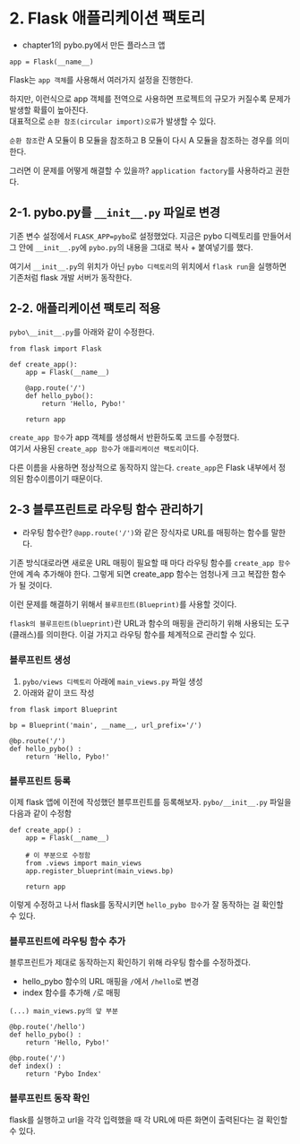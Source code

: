 # 2. Flask 애플리케이션 팩토리

- chapter1의 pybo.py에서 만든 플라스크 앱
```
app = Flask(__name__)
```
Flask는 `app 객체`를 사용해서 여러가지 설정을 진행한다. 

하지만, 이런식으로 app 객체를 전역으로 사용하면 프로젝트의 규모가 커질수록 문제가 발생할 확률이 높아진다.  
대표적으로 `순환 참조(circular import)오류`가 발생할 수 있다. 

`순환 참조`란 A 모듈이 B 모듈을 참조하고 B 모듈이 다시 A 모듈을 참조하는 경우를 의미한다. 

그러면 이 문제를 어떻게 해결할 수 있을까? `application factory`를 사용하라고 권한다. 

## 2-1. pybo.py를 `__init__.py` 파일로 변경 

기존 변수 설정에서 `FLASK_APP=pybo`로 설정했었다. 
지금은 pybo 디렉토리를 만들어서 그 안에 `__init__.py`에 `pybo.py`의 내용을 그대로 복사 + 붙여넣기를 했다. 

여기서 `__init__.py`의 위치가 아닌 `pybo 디렉토리`의 위치에서 `flask run`을 실행하면 기존처럼 flask 개발 서버가 동작한다. 

## 2-2. 애플리케이션 팩토리 적용 

`pybo\__init__.py`를 아래와 같이 수정한다.

```
from flask import Flask

def create_app():
    app = Flask(__name__)

    @app.route('/')
    def hello_pybo():
        return 'Hello, Pybo!'

    return app
```

`create_app 함수`가 app 객체를 생성해서 반환하도록 코드를 수정했다.  
여기서 사용된 `create_app 함수`가 `애플리케이션 팩토리`이다. 

다른 이름을 사용하면 정상적으로 동작하지 않는다. `create_app`은 Flask 내부에서 정의된 함수이름이기 때문이다. 

## 2-3 블루프린트로 라우팅 함수 관리하기 

- 라우팅 함수란? 
`@app.route('/')`와 같은 장식자로 URL를 매핑하는 함수를 말한다. 

기존 방식대로라면 새로운 URL 매핑이 필요할 때 마다 라우팅 함수를 `create_app 함수` 안에 계속 추가해야 한다. 그렇게 되면 create_app 함수는 엄청나게 크고 복잡한 함수가 될 것이다. 

이런 문제를 해결하기 위해서 `블루프린트(Blueprint)`를 사용할 것이다. 

`flask의 블루프린트(blueprint)`란 URL과 함수의 매핑을 관리하기 위해 사용되는 도구(클래스)를 의미한다. 이걸 가지고 라우팅 함수를 체계적으로 관리할 수 있다. 

### 블루프린트 생성 

1. `pybo/views 디렉토리` 아래에 `main_views.py` 파일 생성
2. 아래와 같이 코드 작성
```
from flask import Blueprint

bp = Blueprint('main', __name__, url_prefix='/')

@bp.route('/')
def hello_pybo() : 
    return 'Hello, Pybo!'
```

### 블루프린트 등록 

이제 flask 앱에 이전에 작성했던 블루프린트를 등록해보자. `pybo/__init__.py` 파일을 다음과 같이 수정함 

```
def create_app() : 
    app = Flask(__name__)

    # 이 부분으로 수정함 
    from .views import main_views
    app.register_blueprint(main_views.bp)
    
    return app
```

이렇게 수정하고 나서 flask를 동작시키면 `hello_pybo 함수`가 잘 동작하는 걸 확인할 수 있다. 

### 블루프린트에 라우팅 함수 추가 

블루프린트가 제대로 동작하는지 확인하기 위해 라우팅 함수를 수정하겠다. 

- hello_pybo 함수의 URL 매핑을 `/`에서 `/hello`로 변경
- index 함수를 추가해 `/`로 매핑

```
(...) main_views.py의 앞 부분

@bp.route('/hello')
def hello_pybo() : 
    return 'Hello, Pybo!'

@bp.route('/')
def index() : 
    return 'Pybo Index'
```

### 블루프린트 동작 확인 

flask를 실행하고 url을 각각 입력했을 때 각 URL에 따른 화면이 출력된다는 걸 확인할 수 있다. 

